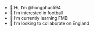 - 👋 Hi, I’m @hongphuc594
- 👀 I’m interested in football
- 🌱 I’m currently learning FMB
- 💞️ I’m looking to collaborate on England

<!---
hongphuc594/hongphuc594 is a ✨ special ✨ repository because its `README.md` (this file) appears on your GitHub profile.
You can click the Preview link to take a look at your changes.
--->
